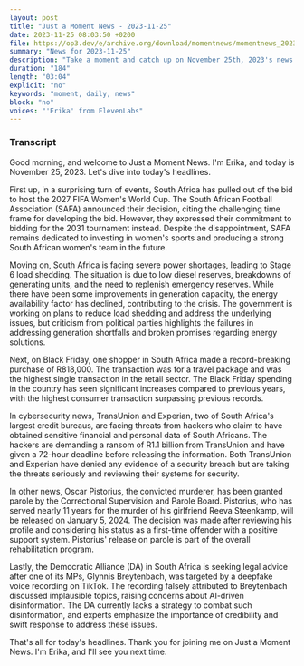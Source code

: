 ```yaml
---
layout: post
title: "Just a Moment News - 2023-11-25"
date: 2023-11-25 08:03:50 +0200
file: https://op3.dev/e/archive.org/download/momentnews/momentnews_2023-11-25.mp3
summary: "News for 2023-11-25"
description: "Take a moment and catch up on November 25th, 2023's news."
duration: "184"
length: "03:04"
explicit: "no"
keywords: "moment, daily, news"
block: "no"
voices: "'Erika' from ElevenLabs"
---
```


### Transcript

Good morning, and welcome to Just a Moment News. I'm Erika, and today is November 25, 2023. Let's dive into today's headlines.

First up, in a surprising turn of events, South Africa has pulled out of the bid to host the 2027 FIFA Women's World Cup. The South African Football Association (SAFA) announced their decision, citing the challenging time frame for developing the bid. However, they expressed their commitment to bidding for the 2031 tournament instead. Despite the disappointment, SAFA remains dedicated to investing in women's sports and producing a strong South African women's team in the future.

Moving on, South Africa is facing severe power shortages, leading to Stage 6 load shedding. The situation is due to low diesel reserves, breakdowns of generating units, and the need to replenish emergency reserves. While there have been some improvements in generation capacity, the energy availability factor has declined, contributing to the crisis. The government is working on plans to reduce load shedding and address the underlying issues, but criticism from political parties highlights the failures in addressing generation shortfalls and broken promises regarding energy solutions.

Next, on Black Friday, one shopper in South Africa made a record-breaking purchase of R818,000. The transaction was for a travel package and was the highest single transaction in the retail sector. The Black Friday spending in the country has seen significant increases compared to previous years, with the highest consumer transaction surpassing previous records.

In cybersecurity news, TransUnion and Experian, two of South Africa's largest credit bureaus, are facing threats from hackers who claim to have obtained sensitive financial and personal data of South Africans. The hackers are demanding a ransom of R1.1 billion from TransUnion and have given a 72-hour deadline before releasing the information. Both TransUnion and Experian have denied any evidence of a security breach but are taking the threats seriously and reviewing their systems for security.

In other news, Oscar Pistorius, the convicted murderer, has been granted parole by the Correctional Supervision and Parole Board. Pistorius, who has served nearly 11 years for the murder of his girlfriend Reeva Steenkamp, will be released on January 5, 2024. The decision was made after reviewing his profile and considering his status as a first-time offender with a positive support system. Pistorius' release on parole is part of the overall rehabilitation program.

Lastly, the Democratic Alliance (DA) in South Africa is seeking legal advice after one of its MPs, Glynnis Breytenbach, was targeted by a deepfake voice recording on TikTok. The recording falsely attributed to Breytenbach discussed implausible topics, raising concerns about AI-driven disinformation. The DA currently lacks a strategy to combat such disinformation, and experts emphasize the importance of credibility and swift response to address these issues.

That's all for today's headlines. Thank you for joining me on Just a Moment News. I'm Erika, and I'll see you next time.
